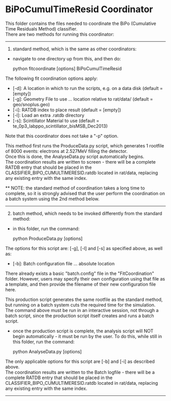 # BiPoCumulTimeResid Coordinator
This folder contains the files needed to coordinate the BiPo (Cumulative Time Residuals Method) classifier.  
There are two methods for running this coordinator:

-------------------------


1) standard method, which is the same as other coordinators:
- navigate to one directory up from this, and then do:

    python fitcoordinate [options] BiPoCumulTimeResid

The following fit coordination options apply:
- [-d]: A location in which to run the scripts, e.g. on a data disk (default = [empty])
- [-g]: Geometry File to use ... location relative to rat/data/ (default = geo/snoplus.geo)
- [-i]: RATDB index to place result (default = [empty])
- [-l]: Load an extra .ratdb directory
- [-s]: Scintillator Material to use (default = te_0p3_labppo_scintillator_bisMSB_Dec2013)

Note that this coordinator does not take a "-p" option.

This method first runs the ProduceData.py script, which generates 1 rootfile of 8000 events: electrons at 2.527MeV filling the detector.  
Once this is done, the AnalyseData.py script automatically begins.  
The coordination results are written to screen - there will be a complete RATDB entry that should be placed in the CLASSIFIER_BIPO_CUMULTIMERESID.ratdb located in rat/data, replacing any existing entry with the same index.  

** NOTE: the standard method of coordination takes a long time to complete, so it is strongly advised that the user perform the coordination on a batch system using the 2nd method below.

-------------------------

2) batch method, which needs to be invoked differently from the standard method:
- in this folder, run the command:

    python ProduceData.py [options]

The options for this script are: [-g], [-l] and [-s] as specified above, as well as:
- [-b]: Batch configuration file ... absolute location

There already exists a basic "batch.config" file in the "FitCoordination" folder.  However, users may specify their own configuration using that file as a template, and then provide the filename of their new configuration file here.

This production script generates the same rootfile as the standard method, but running on a batch system cuts the required time for the simulation.  
The command above must be run in an interactive session, not through a batch script, since the production script itself creates and runs a batch script.

- once the production script is complete, the analysis script will NOT begin automatically - it must be run by the user.  To do this, while still in this folder, run the command:

    python AnalyseData.py [options]

The only applicable options for this script are [-b] and [-i] as described above.  
The coordination results are written to the Batch logfile - there will be a complete RATDB entry that should be placed in the CLASSIFIER_BIPO_CUMULTIMERESID.ratdb located in rat/data, replacing any existing entry with the same index.  

-------------------------

